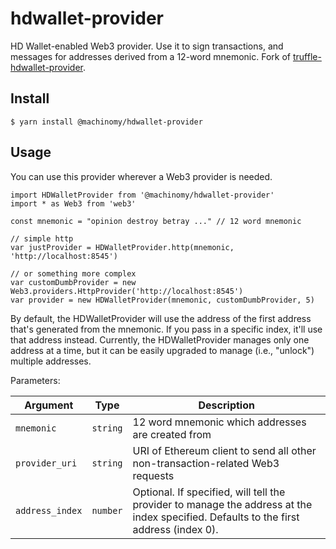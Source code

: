# hdwallet-provider

HD Wallet-enabled Web3 provider. Use it to sign transactions,
and messages for addresses derived from a 12-word mnemonic. Fork of [truffle-hdwallet-provider](https://github.com/trufflesuite/truffle-hdwallet-provider).

## Install

    $ yarn install @machinomy/hdwallet-provider

## Usage

You can use this provider wherever a Web3 provider is needed.

    import HDWalletProvider from '@machinomy/hdwallet-provider'
    import * as Web3 from 'web3'
    
    const mnemonic = "opinion destroy betray ..." // 12 word mnemonic
    
    // simple http
    var justProvider = HDWalletProvider.http(mnemonic, 'http://localhost:8545')
    
    // or something more complex
    var customDumbProvider = new Web3.providers.HttpProvider('http://localhost:8545')
    var provider = new HDWalletProvider(mnemonic, customDumbProvider, 5)

By default, the HDWalletProvider will use the address of the first address that's generated from the mnemonic. If you pass in a specific index, it'll use that address instead. Currently, the HDWalletProvider manages only one address at a time, but it can be easily upgraded to manage (i.e., "unlock") multiple addresses.

Parameters:

| Argument        | Type     | Description                                                  |
| --------------- | -------- | ------------------------------------------------------------ |
| `mnemonic`      | `string` | 12 word mnemonic which addresses are created from            |
| `provider_uri`  | `string` | URI of Ethereum client to send all other non-transaction-related Web3 requests |
| `address_index` | `number` | Optional. If specified, will tell the provider to manage the address at the index specified. Defaults to the first address (index 0). |
